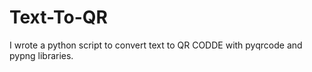 # Text-To-QR
I wrote a python script to convert text to QR CODDE with pyqrcode and pypng libraries.

